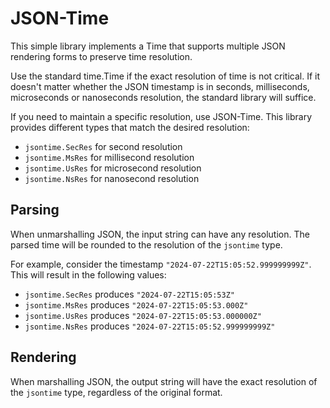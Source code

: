# JSON-Time

This simple library implements a Time that supports multiple JSON rendering
forms to preserve time resolution.

Use the standard time.Time if the exact resolution of time is not critical.
If it doesn't matter whether the JSON timestamp is in seconds, milliseconds,
microseconds or nanoseconds resolution, the standard library will suffice.

If you need to maintain a specific resolution, use JSON-Time. This library
provides different types that match the desired resolution:

* `jsontime.SecRes` for second resolution
* `jsontime.MsRes` for millisecond resolution
* `jsontime.UsRes` for microsecond resolution
* `jsontime.NsRes` for nanosecond resolution

## Parsing

When unmarshalling JSON, the input string can have any resolution. The parsed
time will be rounded to the resolution of the `jsontime` type.

For example, consider the timestamp `"2024-07-22T15:05:52.999999999Z"`. This
will result in the following values:

* `jsontime.SecRes` produces `"2024-07-22T15:05:53Z"`
* `jsontime.MsRes` produces `"2024-07-22T15:05:53.000Z"`
* `jsontime.UsRes` produces `"2024-07-22T15:05:53.000000Z"`
* `jsontime.NsRes` produces `"2024-07-22T15:05:52.999999999Z"`

## Rendering

When marshalling JSON, the output string will have the exact resolution of the
`jsontime` type, regardless of the original format.